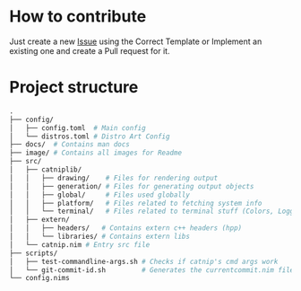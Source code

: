 # How to contribute
Just create a new [Issue](https://github.com/iinsertNameHere/catnip/issues) using the Correct Template or Implement an existing one and create a Pull request for it.

# Project structure
```graphql
.
├── config/
│   ├── config.toml  # Main config
│   └── distros.toml # Distro Art Config
├── docs/  # Contains man docs
├── image/ # Contains all images for Readme
├── src/
│   ├── catniplib/
│   │   ├── drawing/    # Files for rendering output
│   │   ├── generation/ # Files for generating output objects
│   │   ├── global/     # Files used globally
│   │   ├── platform/   # Files related to fetching system info
│   │   └── terminal/   # Files related to terminal stuff (Colors, Logging)
│   ├── extern/
│   │   ├── headers/   # Contains extern c++ headers (hpp)
│   │   └── libraries/ # Contains extern libs
│   └── catnip.nim # Entry src file
├── scripts/
│   ├── test-commandline-args.sh # Checks if catnip's cmd args work
│   └── git-commit-id.sh         # Generates the currentcommit.nim file
└── config.nims
```

